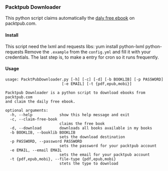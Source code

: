 ### Packtpub Downloader
This python script claims automatically the [daly free ebook](https://www.packtpub.com/packt/offers/free-learning) on packtpub.com.

#### Install
This script need the lxml and requests libs:
    yum install python-lxml python-requests
Remove the `.example` from the `config.yml` and fill it with your credentials.
The last step is, to make a entry for cron so it runs frequently.

#### Usage
    usage: PacktPubDownloader.py [-h] [-c] [-d] [-b BOOKLIB] [-p PASSWORD]
                             [-e EMAIL] [-t {pdf,epub,mobi}]

    Packtpub Downloader is a python script to download ebooks from packtpub.com
    and claim the daily free ebook.
    
    optional arguments:
      -h, --help            show this help message and exit
      -c, --claim-free-book
                            claims the free book
      -d, --download        downloads all books available in my books
      -b BOOKLIB, --booklib BOOKLIB
                            sets the download destination
      -p PASSWORD, --password PASSWORD
                            sets the password for your packtpub account
      -e EMAIL, --email EMAIL
                            sets the email for your packtpub account
      -t {pdf,epub,mobi}, --file-type {pdf,epub,mobi}
                            stets the type to download
